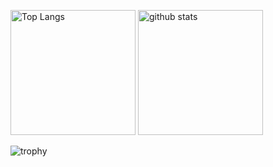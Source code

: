 <p align="left"> 
  <img alt="Top Langs" height="200px" src="https://github-readme-stats.vercel.app/api/top-langs/?username=cimadai&layout=compact&theme=gruvbox" />
  <img alt="github stats" height="200px" src="https://github-readme-stats.vercel.app/api?username=cimadai&theme=gruvbox&show_icons=true" />
</p>

![trophy](https://github-profile-trophy.vercel.app/?username=cimadai&theme=gruvbox&column=9)
